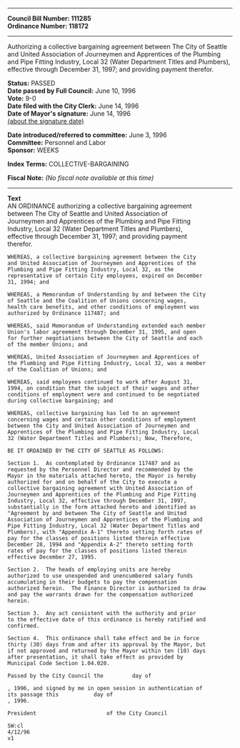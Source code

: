 * * * * *  
  
**Council Bill Number: [](#h0)[](#h2)111285**   
**Ordinance Number: 118172**  
  
* * * * *  
  
Authorizing a collective bargaining agreement between The City of Seattle and United Association of Journeymen and Apprentices of the Plumbing and Pipe Fitting Industry, Local 32 (Water Department Titles and Plumbers), effective through December 31, 1997; and providing payment therefor.  
  
**Status:** PASSED   
**Date passed by Full Council:** June 10, 1996   
**Vote:** 9-0   
**Date filed with the City Clerk:** June 14, 1996   
**Date of Mayor's signature:** June 14, 1996   
[(about the signature date)](/~public/approvaldate.htm)   
  
  
**Date introduced/referred to committee:** June 3, 1996   
**Committee:** Personnel and Labor   
**Sponsor:** WEEKS   
  
**Index Terms:** COLLECTIVE-BARGAINING  
  
**Fiscal Note:** *(No fiscal note available at this time)*  
  
* * * * *  
  
**Text**  
    AN ORDINANCE authorizing a collective bargaining agreement  
    between The City of Seattle and United Association of  
    Journeymen and Apprentices of the Plumbing and Pipe Fitting  
    Industry, Local 32 (Water Department Titles and Plumbers),  
    effective through December 31, 1997; and providing payment  
    therefor.  
  
    WHEREAS, a collective bargaining agreement between the City  
    and United Association of Journeymen and Apprentices of the  
    Plumbing and Pipe Fitting Industry, Local 32, as the  
    representative of certain City employees, expired on December  
    31, 1994; and  
  
    WHEREAS, a Memorandum of Understanding by and between the City  
    of Seattle and the Coalition of Unions concerning wages,  
    health care benefits, and other conditions of employment was  
    authorized by Ordinance 117487; and  
  
    WHEREAS, said Memorandum of Understanding extended each member  
    Union's labor agreement through December 31, 1995, and open  
    for further negotiations between the City of Seattle and each  
    of the member Unions; and  
  
    WHEREAS, United Association of Journeymen and Apprentices of  
    the Plumbing and Pipe Fitting Industry, Local 32, was a member  
    of the Coalition of Unions; and  
  
    WHEREAS, said employees continued to work after August 31,  
    1994, on condition that the subject of their wages and other  
    conditions of employment were and continued to be negotiated  
    during collective bargaining; and  
  
    WHEREAS, collective bargaining has led to an agreement  
    concerning wages and certain other conditions of employment  
    between the City and United Association of Journeymen and  
    Apprentices of the Plumbing and Pipe Fitting Industry, Local  
    32 (Water Department Titles and Plumbers); Now, Therefore,  
  
    BE IT ORDAINED BY THE CITY OF SEATTLE AS FOLLOWS:  
  
    Section 1.  As contemplated by Ordinance 117487 and as  
    requested by the Personnel Director and recommended by the  
    Mayor in the materials attached hereto, the Mayor is hereby  
    authorized for and on behalf of the City to execute a  
    collective bargaining agreement with United Association of  
    Journeymen and Apprentices of the Plumbing and Pipe Fitting  
    Industry, Local 32, effective through December 31, 1997,  
    substantially in the form attached hereto and identified as  
    "Agreement by and between The City of Seattle and United  
    Association of Journeymen and Apprentices of the Plumbing and  
    Pipe Fitting Industry, Local 32 (Water Department Titles and  
    Plumbers), with "Appendix A-1" thereto setting forth rates of  
    pay for the classes of positions listed therein effective  
    December 28, 1994 and "Appendix A-2" thereto setting forth  
    rates of pay for the classes of positions listed therein  
    effective December 27, 1995.  
  
    Section 2.  The heads of employing units are hereby  
    authorized to use unexpended and unencumbered salary funds  
    accumulating in their budgets to pay the compensation  
    authorized herein.  The Finance Director is authorized to draw  
    and pay the warrants drawn for the compensation authorized  
    herein.  
  
    Section 3.  Any act consistent with the authority and prior  
    to the effective date of this ordinance is hereby ratified and  
    confirmed.  
  
    Section 4.  This ordinance shall take effect and be in force  
    thirty (30) days from and after its approval by the Mayor, but  
    if not approved and returned by the Mayor within ten (10) days  
    after presentation, it shall take effect as provided by  
    Municipal Code Section 1.04.020.  
  
    Passed by the City Council the         day of  
  
    , 1996, and signed by me in open session in authentication of  
    its passage this           day of  
    , 1996.  
  
    President                      of the City Council  
  
    SW:cl  
    4/12/96  
    v1  
